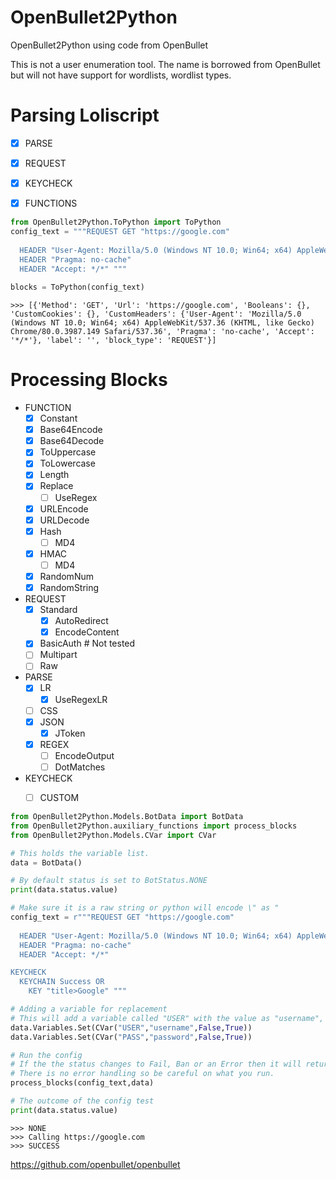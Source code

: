 # OpenBullet2Python
OpenBullet2Python using code from OpenBullet

This is not a user enumeration tool. The name is borrowed from OpenBullet but will not have support for wordlists, wordlist types.

# Parsing Loliscript
- [x] PARSE
- [x] REQUEST
- [x] KEYCHECK
- [x] FUNCTIONS


```Python
from OpenBullet2Python.ToPython import ToPython
config_text = """REQUEST GET "https://google.com" 
  
  HEADER "User-Agent: Mozilla/5.0 (Windows NT 10.0; Win64; x64) AppleWebKit/537.36 (KHTML, like Gecko) Chrome/80.0.3987.149 Safari/537.36" 
  HEADER "Pragma: no-cache" 
  HEADER "Accept: */*" """
  
blocks = ToPython(config_text)
```

```
>>> [{'Method': 'GET', 'Url': 'https://google.com', 'Booleans': {}, 'CustomCookies': {}, 'CustomHeaders': {'User-Agent': 'Mozilla/5.0 (Windows NT 10.0; Win64; x64) AppleWebKit/537.36 (KHTML, like Gecko) Chrome/80.0.3987.149 Safari/537.36', 'Pragma': 'no-cache', 'Accept': '*/*'}, 'label': '', 'block_type': 'REQUEST'}]
```

# Processing Blocks
- FUNCTION
  - [x] Constant
  - [x] Base64Encode
  - [x] Base64Decode
  - [x] ToUppercase
  - [x] ToLowercase
  - [x] Length
  - [x] Replace
    - [ ] UseRegex
  - [x] URLEncode
  - [x] URLDecode
  - [x] Hash
    - [ ] MD4
  - [x] HMAC
    - [ ] MD4
  - [x] RandomNum
  - [x] RandomString
- REQUEST
  - [x] Standard
    - [x] AutoRedirect
    - [x] EncodeContent
  - [x] BasicAuth # Not tested
  - [ ] Multipart
  - [ ] Raw
- PARSE
  - [x] LR
    - [x] UseRegexLR
  - [ ] CSS
  - [x] JSON
    - [x] JToken
  - [x] REGEX
    - [ ] EncodeOutput
    - [ ] DotMatches
- KEYCHECK
  - [ ] CUSTOM 
  
 
```Python
from OpenBullet2Python.Models.BotData import BotData
from OpenBullet2Python.auxiliary_functions import process_blocks
from OpenBullet2Python.Models.CVar import CVar

# This holds the variable list.
data = BotData()

# By default status is set to BotStatus.NONE
print(data.status.value)

# Make sure it is a raw string or python will encode \" as "
config_text = r"""REQUEST GET "https://google.com" 
  
  HEADER "User-Agent: Mozilla/5.0 (Windows NT 10.0; Win64; x64) AppleWebKit/537.36 (KHTML, like Gecko) Chrome/80.0.3987.149 Safari/537.36" 
  HEADER "Pragma: no-cache" 
  HEADER "Accept: */*" 

KEYCHECK 
  KEYCHAIN Success OR 
    KEY "title>Google" """

# Adding a variable for replacement
# This will add a variable called "USER" with the value as "username", ect
data.Variables.Set(CVar("USER","username",False,True))
data.Variables.Set(CVar("PASS","password",False,True))

# Run the config
# If the the status changes to Fail, Ban or an Error then it will return, else it runs until all the blocks are processed.
# There is no error handling so be careful on what you run.
process_blocks(config_text,data)

# The outcome of the config test
print(data.status.value)
```
```
>>> NONE
>>> Calling https://google.com
>>> SUCCESS
```
 https://github.com/openbullet/openbullet
